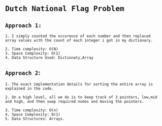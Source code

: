 # `Dutch National Flag Problem`

## `Approach 1: `
    1. I simply counted the occurence of each number and then replaced array values with the count of each integer i got in my dictionary.

    2. Time complexity: O(N)
    3. Space Complexity: O(1)
    4. Data Structure Used: Dictionaty,Array

## `Approach 2`:
    1. The exact implementation details for sorting the entire array is explained in the code.

    2. On a high level, all we do is to keep track of 3 pointers, low,mid and high, and then swap required nodes and moving the pointers.

    3. Time complexity: O(n)
    4. Space Complexity: O(1)
    5. Data Structures: Arrays.
